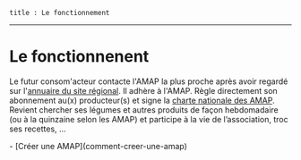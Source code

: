 	title : Le fonctionnement
---
# Le fonctionnenent

Le futur consom'acteur contacte l'AMAP la plus proche après avoir regardé sur l'[annuaire du site régional](amap). Il adhère à l'AMAP. Règle directement son abonnement au(x) producteur(s) et signe la [charte nationale des AMAP](telechargements/charte-des-amap.pdf). Revient chercher ses légumes et autres produits de façon hebdomadaire (ou à la quinzaine selon les AMAP) et participe à la vie de l’association, troc ses recettes, …

<nav markdown=1>
 - [Créer une AMAP](comment-creer-une-amap)
</nav>
